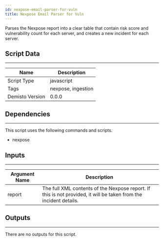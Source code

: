 ```yaml
---
id: nexpose-email-parser-for-vuln
title: Nexpose Email Parser for Vuln
---
```


Parses the Nexpose report into a clear table that contain risk score and vulnerability count for each server, and creates a new incident for each server.

## Script Data
---

| **Name** | **Description** |
| --- | --- | 
| Script Type | javascript |
| Tags | nexpose, ingestion |
| Demisto Version | 0.0.0 |

## Dependencies
---
This script uses the following commands and scripts.
* nexpose

## Inputs
---

| **Argument Name** | **Description** |
| --- | --- |
| report | The full XML contents of the Nexpose report. If this is not provided, it will be taken from the incident details. |

## Outputs
---
There are no outputs for this script. 
